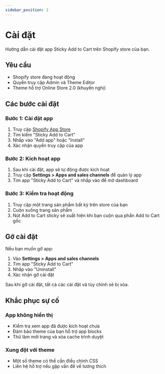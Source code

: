 ```yaml
---
sidebar_position: 2
---
```


# Cài đặt

Hướng dẫn cài đặt app Sticky Add to Cart trên Shopify store của bạn.

## Yêu cầu

- Shopify store đang hoạt động
- Quyền truy cập Admin và Theme Editor
- Theme hỗ trợ Online Store 2.0 (khuyến nghị)

## Các bước cài đặt

### Bước 1: Cài đặt app

1. Truy cập [Shopify App Store](https://apps.shopify.com)
2. Tìm kiếm "Sticky Add to Cart"
3. Nhấp vào "Add app" hoặc "Install"
4. Xác nhận quyền truy cập của app

### Bước 2: Kích hoạt app

1. Sau khi cài đặt, app sẽ tự động được kích hoạt
2. Truy cập **Settings > Apps and sales channels** để quản lý app
3. Tìm app "Sticky Add to Cart" và nhấp vào để mở dashboard

### Bước 3: Kiểm tra hoạt động

1. Truy cập một trang sản phẩm bất kỳ trên store của bạn
2. Cuộn xuống trang sản phẩm
3. Nút Add to Cart sticky sẽ xuất hiện khi bạn cuộn qua phần Add to Cart gốc

## Gỡ cài đặt

Nếu bạn muốn gỡ app:

1. Vào **Settings > Apps and sales channels**
2. Tìm app "Sticky Add to Cart"
3. Nhấp vào "Uninstall"
4. Xác nhận gỡ cài đặt

Sau khi gỡ cài đặt, tất cả các cài đặt và tùy chỉnh sẽ bị xóa.

## Khắc phục sự cố

### App không hiển thị

- Kiểm tra xem app đã được kích hoạt chưa
- Đảm bảo theme của bạn hỗ trợ app blocks
- Thử làm mới trang và xóa cache trình duyệt

### Xung đột với theme

- Một số theme có thể cần điều chỉnh CSS
- Liên hệ hỗ trợ nếu gặp vấn đề về tương thích

